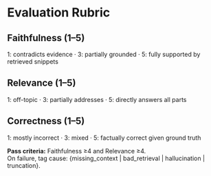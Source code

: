 # Evaluation Rubric

## Faithfulness (1–5)
1: contradicts evidence · 3: partially grounded · 5: fully supported by retrieved snippets

## Relevance (1–5)
1: off-topic · 3: partially addresses · 5: directly answers all parts

## Correctness (1–5)
1: mostly incorrect · 3: mixed · 5: factually correct given ground truth

**Pass criteria:** Faithfulness ≥4 and Relevance ≥4.  
On failure, tag cause: {missing_context | bad_retrieval | hallucination | truncation}.
